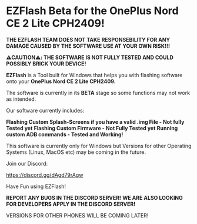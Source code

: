# EZFlash Beta for the OnePlus Nord CE 2 Lite CPH2409!

**THE EZFLASH TEAM DOES NOT TAKE RESPONSEBILITY FOR ANY DAMAGE CAUSED BY THE SOFTWARE USE AT YOUR OWN RISK!!!**

**⚠️CAUTION⚠️: THE SOFTWARE IS NOT FULLY TESTED AND COULD POSSIBLY BRICK YOUR DEVICE!**

**EZFlash** is a Tool built for Windows that helps you with flashing software onto your **OnePlus Nord CE 2 Lite CPH2409.**

The software is currently in its **BETA** stage so some functions may not work as intended.

Our software currently includes:

**Flashing Custom Splash-Screens if you have a valid .img File - Not fully Tested yet**
**Flashing Custom Firmware - Not Fully Tested yet**
**Running custom ADB commands - Tested and Working!**

This software is currently only for Windows but Versions for other Operating Systems (Linux, MacOS etc) may be coming in the future.

Join our Discord:

https://discord.gg/dAgd79rAgw

Have Fun using EZFlash!

**REPORT ANY BUGS IN THE DISCORD SERVER!**
**WE ARE ALSO LOOKING FOR DEVELOPERS APPLY IN THE DISCORD SERVER!**

VERSIONS FOR OTHER PHONES WILL BE COMING LATER!

